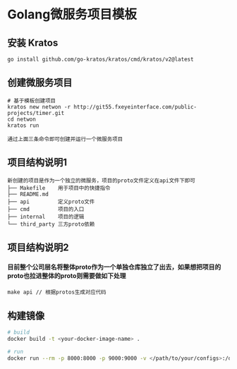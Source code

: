 # Golang微服务项目模板 

## 安装 Kratos
```
go install github.com/go-kratos/kratos/cmd/kratos/v2@latest
```
## 创建微服务项目 
```
# 基于模板创建项目 
kratos new netwon -r http://git55.fxeyeinterface.com/public-projects/timer.git
cd netwon
kratos run

通过上面三条命令即可创建并运行一个微服务项目
```
## 项目结构说明1
```
新创建的项目是作为一个独立的微服务，项目的proto文件定义在api文件下即可
├── Makefile    用于项目中的快捷指令 
├── README.md
├── api         定义proto文件
├── cmd         项目的入口
├── internal    项目的逻辑
└── third_party 三方proto依赖
```

## 项目结构说明2
#### 目前整个公司层名将整体proto作为一个单独仓库独立了出去，如果想把项目的proto也拉进整体的proto则需要做如下处理
```
make api // 根据protos生成对应代码 
```

## 构建镜像 
```bash
# build
docker build -t <your-docker-image-name> .

# run
docker run --rm -p 8000:8000 -p 9000:9000 -v </path/to/your/configs>:/data/conf <your-docker-image-name>
```

